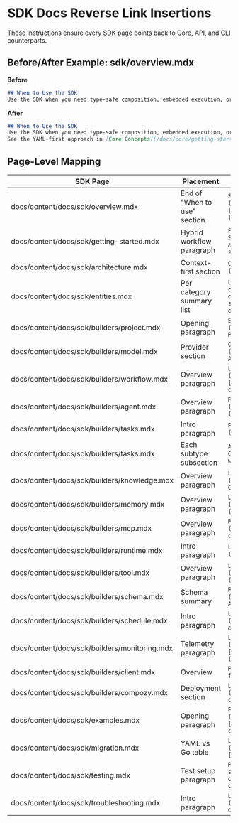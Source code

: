 # SDK Docs Reverse Link Insertions
These instructions ensure every SDK page points back to Core, API, and CLI counterparts.

## Before/After Example: sdk/overview.mdx
**Before**
```md
## When to Use the SDK
Use the SDK when you need type-safe composition, embedded execution, or programmatic deployment.
```
**After**
```md
## When to Use the SDK
Use the SDK when you need type-safe composition, embedded execution, or programmatic deployment.
See the YAML-first approach in [Core Concepts](/docs/core/getting-started/core-concepts), the [API overview](/docs/api/overview) for REST usage, and the [CLI overview](/docs/cli/overview) for interactive commands.
```

## Page-Level Mapping
| SDK Page | Placement | Link Text | Target(s) | Notes |
| --- | --- | --- | --- | --- |
| docs/content/docs/sdk/overview.mdx | End of "When to use" section | `See the YAML-first approach in [Core Concepts](/docs/core/getting-started/core-concepts), the [API overview](/docs/api/overview), and the [CLI overview](/docs/cli/overview).` | Multiple | Single sentence |
| docs/content/docs/sdk/getting-started.mdx | Hybrid workflow paragraph | `For YAML-based steps, revisit [Core Quick Start](/docs/core/getting-started/quick-start) and [CLI Installation](/docs/core/getting-started/installation).` | Two links | Inline |
| docs/content/docs/sdk/architecture.mdx | Context-first section | `Compare with [Core runtime configuration](/docs/core/configuration/runtime).` | Single | Inline |
| docs/content/docs/sdk/entities.mdx | Per category summary list | `Link each bullet to the corresponding Core concept (agents, tasks overview, knowledge overview, memory overview, tools overview, signals overview, MCP overview, attachments overview).` | Multiple | Use existing bulleted list |
| docs/content/docs/sdk/builders/project.mdx | Opening paragraph | `See YAML setup in [Project Setup](/docs/core/configuration/project-setup) and REST calls in [Project API](/docs/api/project).` | Two | Inline |
| docs/content/docs/sdk/builders/model.mdx | Provider section | `Cross-reference [LLM Integration](/docs/core/agents/llm-integration) and [Models API](/docs/api/models).` | Two | Inline |
| docs/content/docs/sdk/builders/workflow.mdx | Overview paragraph | `Link back to [Workflow configuration](/docs/core/configuration/workflows) and [Workflow CLI commands](/docs/cli/workflow-commands).` | Two | Inline |
| docs/content/docs/sdk/builders/agent.mdx | Overview paragraph | `Reference [Agents overview](/docs/core/agents/overview) and [Agents API](/docs/api/agents).` | Two | Inline |
| docs/content/docs/sdk/builders/tasks.mdx | Intro paragraph | `Point to [Core task overview](/docs/core/tasks/overview) for YAML context.` | One | Inline |
| docs/content/docs/sdk/builders/tasks.mdx | Each subtype subsection | `Add "See YAML example" link to the matching Core page (basic, parallel, collection, router, wait, aggregate, composite, memory, signal).` | Nine | Inline |
| docs/content/docs/sdk/builders/knowledge.mdx | Overview paragraph | `Link to [Knowledge overview](/docs/core/knowledge/overview) and [Knowledge CLI commands](/docs/cli/knowledge-commands).` | Two | Inline |
| docs/content/docs/sdk/builders/memory.mdx | Overview paragraph | `Link to [Memory overview](/docs/core/memory/overview) and [Memory API](/docs/api/memory).` | Two | Inline |
| docs/content/docs/sdk/builders/mcp.mdx | Overview paragraph | `Reference [MCP overview](/docs/core/mcp/overview) and [MCP CLI commands](/docs/cli/mcp-commands).` | Two | Inline |
| docs/content/docs/sdk/builders/runtime.mdx | Intro paragraph | `Link to [Runtime configuration](/docs/core/configuration/runtime).` | One | Inline |
| docs/content/docs/sdk/builders/tool.mdx | Overview paragraph | `Link to [Tools overview](/docs/core/tools/overview) and [Tools API](/docs/api/tools).` | Two | Inline |
| docs/content/docs/sdk/builders/schema.mdx | Schema summary | `Reference [Schema YAML guidance](/docs/core/tasks/overview#schema) and [Schemas API](/docs/api/schemas).` | Two | Inline |
| docs/content/docs/sdk/builders/schedule.mdx | Intro paragraph | `Link to [Workflow scheduling](/docs/core/configuration/workflows#scheduling) and [Schedules API](/docs/api/schedules).` | Two | Inline |
| docs/content/docs/sdk/builders/monitoring.mdx | Telemetry paragraph | `Link to [Monitoring configuration](/docs/core/configuration/monitoring) and [Streaming telemetry](/docs/core/metrics/streaming-telemetry).` | Two | Inline |
| docs/content/docs/sdk/builders/client.mdx | Overview | `Reference [API overview](/docs/api/overview) for REST parity.` | One | Inline |
| docs/content/docs/sdk/builders/compozy.mdx | Deployment section | `Link to [Docker deployment](/docs/core/deployment/docker) and [CLI dev commands](/docs/cli/dev-commands).` | Two | Inline |
| docs/content/docs/sdk/examples.mdx | Opening paragraph | `Point to [First Workflow tutorial](/docs/core/getting-started/first-workflow) and [CLI workflow commands](/docs/cli/workflow-commands).` | Two | Inline |
| docs/content/docs/sdk/migration.mdx | YAML vs Go table | `Link to [YAML templates overview](/docs/core/yaml-templates/overview) and [Project commands](/docs/cli/project-commands).` | Two | Inline |
| docs/content/docs/sdk/testing.mdx | Test setup paragraph | `Reference [Test standards](/docs/core/getting-started/first-workflow#testing) if present; otherwise point to CLI dev commands for context.` | One | Inline |
| docs/content/docs/sdk/troubleshooting.mdx | Intro paragraph | `Link to [Memory privacy](/docs/core/memory/privacy-security) and [CLI overview](/docs/cli/overview) for hybrid fixes.` | Two | Inline |
